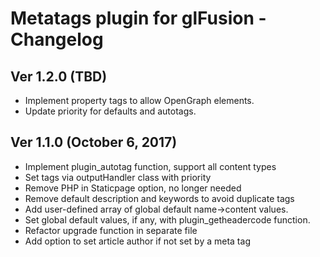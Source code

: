 # Metatags plugin for glFusion - Changelog

## Ver 1.2.0 (TBD)
- Implement property tags to allow OpenGraph elements.
- Update priority for defaults and autotags.

## Ver 1.1.0 (October 6, 2017)
- Implement plugin_autotag function, support all content types
- Set tags via outputHandler class with priority
- Remove PHP in Staticpage option, no longer needed
- Remove default description and keywords to avoid duplicate tags
- Add user-defined array of global default name->content values.
- Set global default values, if any, with plugin_getheadercode function.
- Refactor upgrade function in separate file
- Add option to set article author if not set by a meta tag
